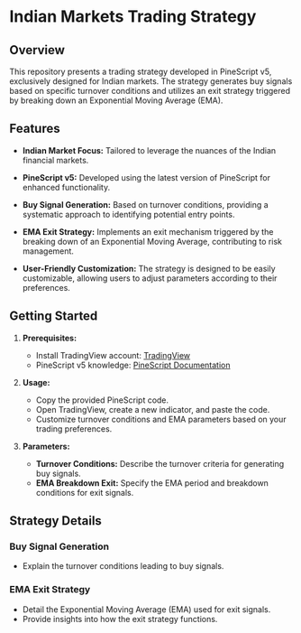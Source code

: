 # Indian Markets Trading Strategy

## Overview

This repository presents a trading strategy developed in PineScript v5, exclusively designed for Indian markets. The strategy generates buy signals based on specific turnover conditions and utilizes an exit strategy triggered by breaking down an Exponential Moving Average (EMA).

## Features

- **Indian Market Focus:** Tailored to leverage the nuances of the Indian financial markets.
  
- **PineScript v5:** Developed using the latest version of PineScript for enhanced functionality.

- **Buy Signal Generation:** Based on turnover conditions, providing a systematic approach to identifying potential entry points.

- **EMA Exit Strategy:** Implements an exit mechanism triggered by the breaking down of an Exponential Moving Average, contributing to risk management.

- **User-Friendly Customization:** The strategy is designed to be easily customizable, allowing users to adjust parameters according to their preferences.

## Getting Started

1. **Prerequisites:**
   - Install TradingView account: [TradingView](https://www.tradingview.com/)
   - PineScript v5 knowledge: [PineScript Documentation](https://www.tradingview.com/pine-script-docs/en/v5/)
  
2. **Usage:**
   - Copy the provided PineScript code.
   - Open TradingView, create a new indicator, and paste the code.
   - Customize turnover conditions and EMA parameters based on your trading preferences.

3. **Parameters:**
   - **Turnover Conditions:** Describe the turnover criteria for generating buy signals.
   - **EMA Breakdown Exit:** Specify the EMA period and breakdown conditions for exit signals.

## Strategy Details

### Buy Signal Generation

- Explain the turnover conditions leading to buy signals.

### EMA Exit Strategy

- Detail the Exponential Moving Average (EMA) used for exit signals.
- Provide insights into how the exit strategy functions.


